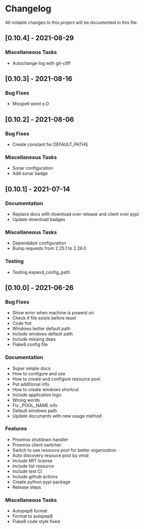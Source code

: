 # Changelog
All notable changes to this project will be documented in this file.

## [0.10.4] - 2021-08-29

### Miscellaneous Tasks

- Autochange log with git-cliff

## [0.10.3] - 2021-08-16

### Bug Fixes

- Misspell word o.O

## [0.10.2] - 2021-08-06

### Bug Fixes

- Create constant for DEFAULT_PATHS

### Miscellaneous Tasks

- Sonar configuration
- Add sonar badge

## [0.10.1] - 2021-07-14

### Documentation

- Replace docs with download over release and client over pypi
- Update download badges

### Miscellaneous Tasks

- Dependabot configuration
- Bump requests from 2.25.1 to 2.26.0

### Testing

- Testing expand_config_path

## [0.10.0] - 2021-06-26

### Bug Fixes

- Show error when machine is powerd on
- Check if file exists before reset
- Code fmt
- Windows better default path
- Include windows default path
- Include missing deps
- Flake8 config file

### Documentation

- Super simple docs
- How to configure and use
- How to create and configure resource pool
- Put additional info
- How to create windows shortcut
- Include application logo
- Wrong words
- Fix _POOL_NAME info
- Default windows path
- Update documents with new usage method

### Features

- Proxmox shutdown handler
- Proxmox client switcher
- Switch to use resource pool for better organization
- Auto discovery resouce pool by vmid
- Include MIT license
- Include list resource
- Include test CI
- Include github actions
- Create python pypi package
- Release steps

### Miscellaneous Tasks

- Autopep8 format
- Format to autopep8
- Flake8 code style fixed

<!-- generated by git-cliff -->
